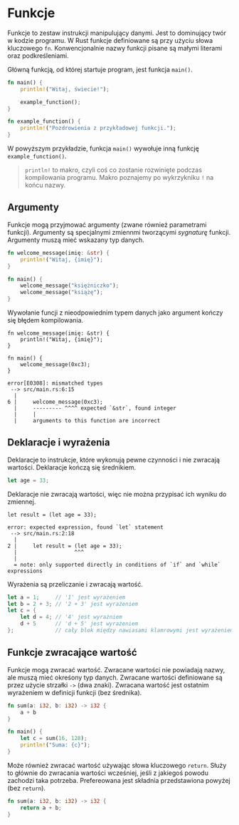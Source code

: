 # Funkcje

Funkcje to zestaw instrukcji manipulujący danymi. Jest to dominujący twór w kodzie programu. W Rust
funkcje definiowane są przy użyciu słowa kluczowego `fn`. Konwencjonalnie nazwy funkcji pisane są
małymi literami oraz podkreśleniami.

Główną funkcją, od której startuje program, jest funkcja `main()`.

```rust
fn main() {
    println!("Witaj, świecie!");

    example_function();
}

fn example_function() {
    println!("Pozdrowienia z przykładowej funkcji.");
}
```

W powyższym przykładzie, funkcja `main()` wywołuje inną funkcję `example_function()`.

> `println!` to makro, czyli coś co zostanie rozwinięte podczas kompilowania programu. Makro
> poznajemy po wykrzykniku `!` na końcu nazwy.

## Argumenty

Funkcje mogą przyjmować argumenty (zwane również parametrami funkcji). Argumenty są specjalnymi
zmiennmi tworzącymi _sygnaturę_ funkcji. Argumenty muszą mieć wskazany typ danych.

```rust
fn welcome_message(imię: &str) {
    println!("Witaj, {imię}");
}

fn main() {
    welcome_message("księżniczko");
    welcome_message("książę");
}
```

Wywołanie funcji z nieodpowiednim typem danych jako argument kończy się błędem kompilowania.

```rust,compile_fail
fn welcome_message(imię: &str) {
    println!("Witaj, {imię}");
}

fn main() {
    welcome_message(0xc3);
}
```

```text
error[E0308]: mismatched types
 --> src/main.rs:6:15
  |
6 |     welcome_message(0xc3);
  |     --------- ^^^^ expected `&str`, found integer
  |     |
  |     arguments to this function are incorrect
```

## Deklaracje i wyrażenia

Deklaracje to instrukcje, które wykonują pewne czynności i nie zwracają wartości. Deklaracje kończą
się średnikiem.

```rust
let age = 33;
```

Deklaracje nie zwracają wartości, więc nie można przypisać ich wyniku do zmiennej.

```rust,compile_fail
let result = (let age = 33);
```

```text
error: expected expression, found `let` statement
 --> src/main.rs:2:18
  |
2 |     let result = (let age = 33);
  |                  ^^^
  |
  = note: only supported directly in conditions of `if` and `while` expressions
```

Wyrażenia są przeliczanie i zwracają wartość.

```rust
let a = 1;     // '1' jest wyrażeniem
let b = 2 + 3; // '2 + 3' jest wyrażeniem
let c = {
    let d = 4; // '4' jest wyrażniem
    d + 5      // 'd + 5' jest wyrażeniem
};             // cały blok między nawiasami klamrowymi jest wyrażeniem
```

## Funkcje zwracające wartość

Funkcje mogą zwracać wartość. Zwracane wartości nie powiadają nazwy, ale muszą mieć okreśony typ
danych. Zwracane wartości definiowane są przez użycie strzałki `->` (dwa znaki). Zwracana wartość
jest ostatnim wyrażeniem w definicji funkcji (bez średnika).

```rust
fn sum(a: i32, b: i32) -> i32 {
    a + b
}

fn main() {
    let c = sum(16, 128);
    println!("Suma: {c}");
}
```

Może również zwracać wartość używając słowa kluczowego `return`. Służy to głównie do zwracania
wartości wcześniej, jeśli z jakiegoś powodu zachodzi taka potrzeba. Prefereowana jest składnia
przedstawiona powyżej (bez `return`).

```rust
fn sum(a: i32, b: i32) -> i32 {
    return a + b;
}
```
